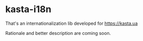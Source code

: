 # kasta-i18n

That's an internationalization lib developed for https://kasta.ua

Rationale and better description are coming soon.
